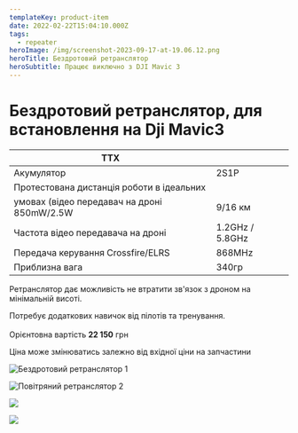 ```yaml
---
templateKey: product-item
date: 2022-02-22T15:04:10.000Z
tags:
  - repeater
heroImage: /img/screenshot-2023-09-17-at-19.06.12.png
heroTitle: Бездротовий ретранслятор
heroSubtitle: Працює виключно з DJI Mavic 3
---
```

# Бездротовий ретранслятор, для встановлення на Dji Mavic3

| ТТХ                                   |                 |
| ------------------------------------- | --------------- |
| Акумулятор                            | 2S1P            |
| Протестована дистанція роботи в ідеальних |             |            
|умовах (відео передавач на дроні 850mW/2.5W | 9/16 км    |
| Частота відео передавача на дроні | 1.2GHz / 5.8GHz |
| Передача керування Crossfire/ELRS     | 8﻿68MHz          |
| П﻿риблизна вага                        | 340гр           |

Ретранслятор дає можливість не втратити зв'язок з дроном на мінімальній висоті.

Потребує додаткових навичок від пілотів та тренування.\
\
Орієнтовна вартість **22 150** грн 

Ціна може змінюватись залежно від вхідної ціни на запчастини

![Бездротовий ретранслятор 1](/img/img_7841.jpg)

![Повітряний ретранслятор 2](/img/img_7843.jpg)

![](/img/img_7844.jpg)

![](/img/img_7845.jpg)